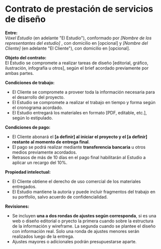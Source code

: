 # Contrato de prestación de servicios de diseño

**Entre:**  
_Vóxel Estudio_ (en adelante "El Estudio"), conformado por _[Nombre de los representantes del estudio]_ , con domicilio en [opcional] y _[Nombre del Cliente]_ (en adelante "El Cliente"), con domicilio en [opcional].

**Objeto del contrato:**  
El Estudio se compromete a realizar tareas de diseño [editorial, gráfico, ilustración, infografía u otros], según el brief acordado previamente por ambas partes.

**Condiciones de trabajo:**
- El Cliente se compromete a proveer toda la información necesaria para el desarrollo del proyecto.
- El Estudio se compromete a realizar el trabajo en tiempo y forma según el cronograma acordado.
- El Estudio entregará los materiales en formato [PDF, editable, etc.], según lo estipulado.

**Condiciones de pago:**
- El Cliente abonará el **[a definir] al iniciar el proyecto y el [a definir] restante al momento de entrega final**.
- El pago se podrá realizar mediante **transferencia bancaria** u otros medios previamente acordados.
- Retrasos de más de 10 días en el pago final habilitarán al Estudio a aplicar un recargo del 10%.

**Propiedad intelectual:**
- El Cliente obtiene el derecho de uso comercial de los materiales entregados.
- El Estudio mantiene la autoría y puede incluir fragmentos del trabajo en su portfolio, salvo acuerdo de confidencialidad.

**Revisiones:**
- Se incluyen **una a dos rondas de ajustes según corresponda**, si es una web o diseño editorial o pryecto la primera cuando sobre la estructura de la información y wireframe. La segunda cuando se plantee el diseño con información real. Solo una ronda de ajustes menores serán realizados luego de la entrega.
- Ajustes mayores o adicionales podrán presupuestarse aparte.